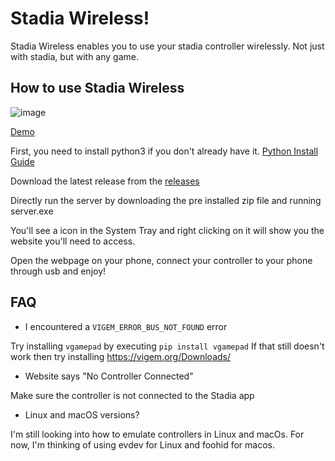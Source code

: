 # Stadia Wireless!

Stadia Wireless enables you to use your stadia controller wirelessly. Not just with stadia, but with any game.

## How to use Stadia Wireless
![image](https://j.gifs.com/28oNLW.gif)

[Demo](https://www.youtube.com/watch?v=tBFfNh7ldqo&ab_channel=ParthShah)

First, you need to install python3 if you don't already have it.
[Python Install Guide](https://realpython.com/installing-python/)

Download the latest release from the [releases](https://github.com/helloparthshah/StadiaWireless/releases/)

Directly run the server by downloading the pre installed zip file and running server.exe

You'll see a icon in the System Tray and right clicking on it will show you the website you'll need to access.

Open the webpage on your phone, connect your controller to your phone through usb and enjoy!

## FAQ

- I encountered a `VIGEM_ERROR_BUS_NOT_FOUND` error

Try installing `vgamepad` by executing `pip install vgamepad`
If that still doesn't work then try installing https://vigem.org/Downloads/

- Website says "No Controller Connected"

Make sure the controller is not connected to the Stadia app

- Linux and macOS versions?

I'm still looking into how to emulate controllers in Linux and macOs. For now, I'm thinking of using evdev for Linux and foohid for macos.
